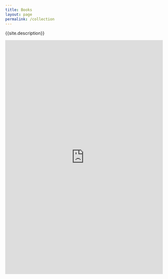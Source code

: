 ```yaml
---
title: Books
layout: page
permalink: /collection
---
```


{{site.description}}

<iframe src='https://cdn.knightlab.com/libs/timeline3/latest/embed/index.html?source=1u6wRdl2f53HPxhGwlvBTlRvlE8ytODuQFRF0hrR0TKQ&font=Default&lang=en&initial_zoom=2&height=750' width='100%' height='750' webkitallowfullscreen mozallowfullscreen allowfullscreen frameborder='0'></iframe>

<!--layout for this page is in _layouts/page.html-->
